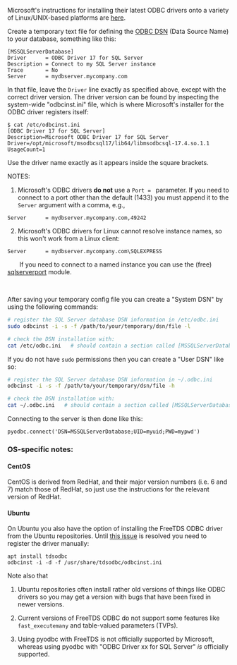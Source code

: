 Microsoft's instructions for installing their latest ODBC drivers onto a variety of Linux/UNIX-based platforms are [here](https://docs.microsoft.com/en-us/sql/connect/odbc/linux-mac/installing-the-microsoft-odbc-driver-for-sql-server).

Create a temporary text file for defining the [ODBC DSN](https://support.microsoft.com/en-ca/help/966849/what-is-a-dsn-data-source-name) (Data Source Name) to your database, something like this:

```
[MSSQLServerDatabase]
Driver      = ODBC Driver 17 for SQL Server
Description = Connect to my SQL Server instance
Trace       = No
Server      = mydbserver.mycompany.com
```
    
In that file, leave the `Driver` line exactly as specified above, except with the correct driver version.  The driver version can be found by inspecting the system-wide "odbcinst.ini" file, which is where Microsoft's installer for the ODBC driver registers itself:

```
$ cat /etc/odbcinst.ini
[ODBC Driver 17 for SQL Server]
Description=Microsoft ODBC Driver 17 for SQL Server
Driver=/opt/microsoft/msodbcsql17/lib64/libmsodbcsql-17.4.so.1.1
UsageCount=1
```

Use the driver name exactly as it appears inside the square brackets.

NOTES: 

1. Microsoft's ODBC drivers **do not** use a `Port = ` parameter. If you need to connect to a port other than the default (1433) you must append it to the `Server` argument with a comma, e.g.,

```
Server      = mydbserver.mycompany.com,49242
```

2. Microsoft's ODBC drivers for Linux cannot resolve instance names, so this won't work from a Linux client:

```
Server      = mydbserver.mycompany.com\SQLEXPRESS
```

&nbsp;&nbsp;&nbsp;&nbsp;&nbsp;&nbsp;&nbsp;If you need to connect to a named instance you can use the (free) [sqlserverport](https://github.com/gordthompson/sqlserverport) module.

&nbsp;

After saving your temporary config file you can create a "System DSN" by using the following commands:

```bash
# register the SQL Server database DSN information in /etc/odbc.ini
sudo odbcinst -i -s -f /path/to/your/temporary/dsn/file -l

# check the DSN installation with:
cat /etc/odbc.ini   # should contain a section called [MSSQLServerDatabase]
```

If you do not have `sudo` permissions then you can create a "User DSN" like so:

```bash
# register the SQL Server database DSN information in ~/.odbc.ini
odbcinst -i -s -f /path/to/your/temporary/dsn/file -h

# check the DSN installation with:
cat ~/.odbc.ini   # should contain a section called [MSSQLServerDatabase]
```

Connecting to the server is then done like this:

    pyodbc.connect('DSN=MSSQLServerDatabase;UID=myuid;PWD=mypwd')

### OS-specific notes:

#### CentOS

CentOS is derived from RedHat, and their major version numbers (i.e. 6 and 7) match those of RedHat, so just use the instructions for the relevant version of RedHat.

#### Ubuntu

On Ubuntu you also have the option of installing the FreeTDS ODBC driver from the Ubuntu repositories. Until [this issue](https://bugs.launchpad.net/ubuntu/+source/freetds/+bug/1173083) is resolved you need to register the driver manually:

    apt install tdsodbc
    odbcinst -i -d -f /usr/share/tdsodbc/odbcinst.ini

Note also that

1. Ubuntu repositories often install rather old versions of things like ODBC drivers so you may get a version with bugs that have been fixed in newer versions.

2. Current versions of FreeTDS ODBC do not support some features like `fast_executemany` and table-valued parameters (TVPs).

3. Using pyodbc with FreeTDS is not officially supported by Microsoft, whereas using pyodbc with "ODBC Driver xx for SQL Server" *is* officially supported.